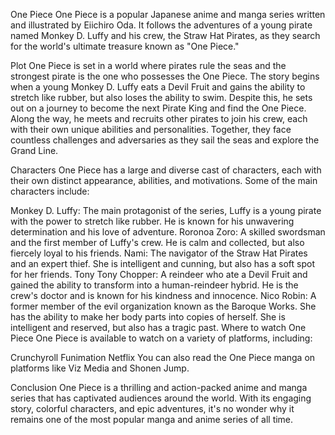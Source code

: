 

One Piece
One Piece is a popular Japanese anime and manga series written and illustrated by Eiichiro Oda. It follows the adventures of a young pirate named Monkey D. Luffy and his crew, the Straw Hat Pirates, as they search for the world's ultimate treasure known as "One Piece."

Plot
One Piece is set in a world where pirates rule the seas and the strongest pirate is the one who possesses the One Piece. The story begins when a young Monkey D. Luffy eats a Devil Fruit and gains the ability to stretch like rubber, but also loses the ability to swim. Despite this, he sets out on a journey to become the next Pirate King and find the One Piece. Along the way, he meets and recruits other pirates to join his crew, each with their own unique abilities and personalities. Together, they face countless challenges and adversaries as they sail the seas and explore the Grand Line.

Characters
One Piece has a large and diverse cast of characters, each with their own distinct appearance, abilities, and motivations. Some of the main characters include:

Monkey D. Luffy: The main protagonist of the series, Luffy is a young pirate with the power to stretch like rubber. He is known for his unwavering determination and his love of adventure.
Roronoa Zoro: A skilled swordsman and the first member of Luffy's crew. He is calm and collected, but also fiercely loyal to his friends.
Nami: The navigator of the Straw Hat Pirates and an expert thief. She is intelligent and cunning, but also has a soft spot for her friends.
Tony Tony Chopper: A reindeer who ate a Devil Fruit and gained the ability to transform into a human-reindeer hybrid. He is the crew's doctor and is known for his kindness and innocence.
Nico Robin: A former member of the evil organization known as the Baroque Works. She has the ability to make her body parts into copies of herself. She is intelligent and reserved, but also has a tragic past.
Where to watch One Piece
One Piece is available to watch on a variety of platforms, including:

Crunchyroll
Funimation
Netflix
You can also read the One Piece manga on platforms like Viz Media and Shonen Jump.

Conclusion
One Piece is a thrilling and action-packed anime and manga series that has captivated audiences around the world. With its engaging story, colorful characters, and epic adventures, it's no wonder why it remains one of the most popular manga and anime series of all time.
